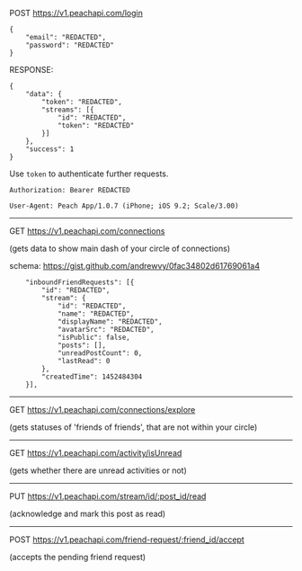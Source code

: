 POST	https://v1.peachapi.com/login

```
{
	"email": "REDACTED",
	"password": "REDACTED"
}
```

RESPONSE:
```
{
	"data": {
		"token": "REDACTED",
		"streams": [{
			"id": "REDACTED",
			"token": "REDACTED"
		}]
	},
	"success": 1
}
```

Use `token` to authenticate further requests.

`Authorization: Bearer REDACTED`

`User-Agent: Peach App/1.0.7 (iPhone; iOS 9.2; Scale/3.00)`

----

GET https://v1.peachapi.com/connections

(gets data to show main dash of your circle of connections)

schema: https://gist.github.com/andrewvy/0fac34802d61769061a4


		"inboundFriendRequests": [{
			"id": "REDACTED",
			"stream": {
				"id": "REDACTED",
				"name": "REDACTED",
				"displayName": "REDACTED",
				"avatarSrc": "REDACTED",
				"isPublic": false,
				"posts": [],
				"unreadPostCount": 0,
				"lastRead": 0
			},
			"createdTime": 1452484304
		}],

----

GET https://v1.peachapi.com/connections/explore

(gets statuses of 'friends of friends', that are not within your circle)

---

GET https://v1.peachapi.com/activity/isUnread

(gets whether there are unread activities or not)

---

PUT https://v1.peachapi.com/stream/id/:post_id/read

(acknowledge and mark this post as read)

---

POST https://v1.peachapi.com/friend-request/:friend_id/accept

(accepts the pending friend request)
